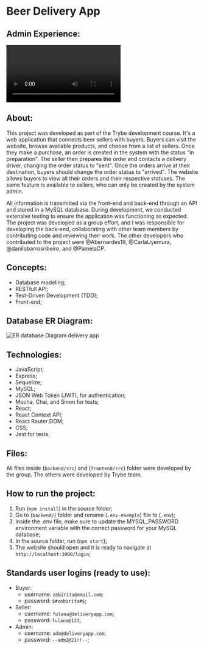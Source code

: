 #  Beer Delivery App

## Admin Experience:
![](beer_delivery_app-adm.mp4)

## About:
This project was developed as part of the Trybe development course. It's a web application that connects beer sellers with buyers. Buyers can visit the website, browse available products, and choose from a list of sellers. Once they make a purchase, an order is created in the system with the status "in preparation". The seller then prepares the order and contacts a delivery driver, changing the order status to "sent". Once the orders arrive at their destination, buyers should change the order status to "arrived". The website allows buyers to view all their orders and their respective statuses. The same feature is available to sellers, who can only be created by the system admin.

All information is transmitted via the front-end and back-end through an API and stored in a MySQL database. During development, we conducted extensive testing to ensure the application was functioning as expected. The project was developed as a group effort, and I was responsible for developing the back-end, collaborating with other team members by contributing code and reviewing their work. The other developers who contributed to the project were @Abernardes19, @CarlaUyemura, @danilobarrosribeiro, and @PamelaCP.

## Concepts:
  - Database modeling;
  - RESTfull API;
  - Test-Driven Development (TDD);
  - Front-end;

## Database ER Diagram:
![ER database Diagram delivery app](https://user-images.githubusercontent.com/102389687/236294722-951648c7-fafd-4558-bb97-036a6c2ade84.png)

## Technologies:
- JavaScript;
- Express;
- Sequelize;
- MySQL;
- JSON Web Token (JWT), for authentication;
- Mocha, Chai, and Sinon for tests;
- React;
- React Context API;
- React Router DOM;
- CSS;
- Jest for tests;

## Files:
All files inside (`backend/src`) and (`frontend/src`) folder were developed by the group. The others were developed by Trybe team.

## How to run the project:
1. Run (`npm install`) in the source folder;
2. Go to (`backend/`) folder and rename (`.env-exemple`) file to (`.env`);
3. Inside the .env file, make sure to update the MYSQL_PASSWORD environment variable with the correct password for your MySQL database;
4. In the source folder, run (`npm start`);
5. The website should open and it is ready to navigate at `http://localhost:3000/login`;

## Standards user logins (ready to use):
  - Buyer:
    - username: `zebirita@email.com`;
    - password: `$#zebirita#$`;
  - Seller:
    - username: `fulana@deliveryapp.com`;
    - password: `fulana@123`;
  - Admin:
    - username: `adm@deliveryapp.com`;
    - password: `--adm2@21!!--`;
